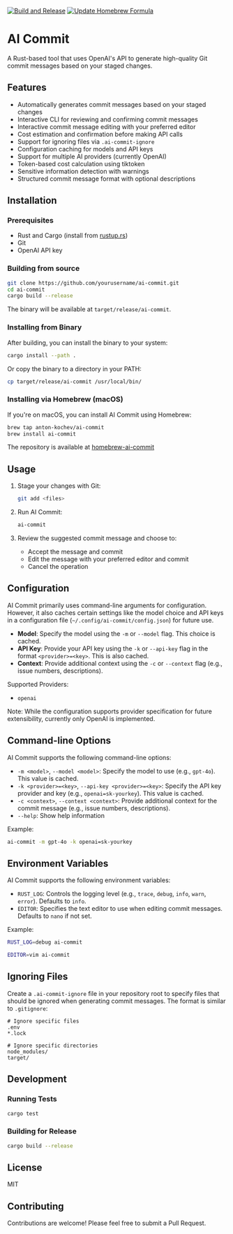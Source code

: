 [![Build and Release](https://github.com/anton-kochev/ai-commit/actions/workflows/release.yml/badge.svg)](https://github.com/anton-kochev/ai-commit/actions/workflows/release.yml)
[![Update Homebrew Formula](https://github.com/anton-kochev/ai-commit/actions/workflows/homebrew.yml/badge.svg)](https://github.com/anton-kochev/ai-commit/actions/workflows/homebrew.yml)

# AI Commit

A Rust-based tool that uses OpenAI's API to generate high-quality Git commit messages based on your staged changes.

## Features

- Automatically generates commit messages based on your staged changes
- Interactive CLI for reviewing and confirming commit messages
- Interactive commit message editing with your preferred editor
- Cost estimation and confirmation before making API calls
- Support for ignoring files via `.ai-commit-ignore`
- Configuration caching for models and API keys
- Support for multiple AI providers (currently OpenAI)
- Token-based cost calculation using tiktoken
- Sensitive information detection with warnings
- Structured commit message format with optional descriptions

## Installation

### Prerequisites

- Rust and Cargo (install from [rustup.rs](https://rustup.rs/))
- Git
- OpenAI API key

### Building from source

```bash
git clone https://github.com/yourusername/ai-commit.git
cd ai-commit
cargo build --release
```

The binary will be available at `target/release/ai-commit`.

### Installing from Binary

After building, you can install the binary to your system:

```bash
cargo install --path .
```

Or copy the binary to a directory in your PATH:

```bash
cp target/release/ai-commit /usr/local/bin/
```

### Installing via Homebrew (macOS)

If you're on macOS, you can install AI Commit using Homebrew:

```bash
brew tap anton-kochev/ai-commit
brew install ai-commit
```

The repository is available at [homebrew-ai-commit](https://github.com/anton-kochev/homebrew-ai-commit)

## Usage

1. Stage your changes with Git:

   ```bash
   git add <files>
   ```

2. Run AI Commit:

   ```bash
   ai-commit
   ```

3. Review the suggested commit message and choose to:
   - Accept the message and commit
   - Edit the message with your preferred editor and commit
   - Cancel the operation

## Configuration

AI Commit primarily uses command-line arguments for configuration. However, it also caches certain settings like the model choice and API keys in a configuration file (`~/.config/ai-commit/config.json`) for future use.

- **Model**: Specify the model using the `-m` or `--model` flag. This choice is cached.
- **API Key**: Provide your API key using the `-k` or `--api-key` flag in the format `<provider>=<key>`. This is also cached.
- **Context**: Provide additional context using the `-c` or `--context` flag (e.g., issue numbers, descriptions).

Supported Providers:

- `openai`

Note: While the configuration supports provider specification for future extensibility, currently only OpenAI is implemented.

## Command-line Options

AI Commit supports the following command-line options:

- `-m <model>`, `--model <model>`: Specify the model to use (e.g., `gpt-4o`). This value is cached.
- `-k <provider>=<key>`, `--api-key <provider>=<key>`: Specify the API key provider and key (e.g., `openai=sk-yourkey`). This value is cached.
- `-c <context>`, `--context <context>`: Provide additional context for the commit message (e.g., issue numbers, descriptions).
- `--help`: Show help information

Example:

```bash
ai-commit -m gpt-4o -k openai=sk-yourkey
```

## Environment Variables

AI Commit supports the following environment variables:

- `RUST_LOG`: Controls the logging level (e.g., `trace`, `debug`, `info`, `warn`, `error`). Defaults to `info`.
- `EDITOR`: Specifies the text editor to use when editing commit messages. Defaults to `nano` if not set.

Example:

```bash
RUST_LOG=debug ai-commit
```

```bash
EDITOR=vim ai-commit
```

## Ignoring Files

Create a `.ai-commit-ignore` file in your repository root to specify files that should be ignored when generating commit messages. The format is similar to `.gitignore`:

```plaintext
# Ignore specific files
.env
*.lock

# Ignore specific directories
node_modules/
target/
```

## Development

### Running Tests

```bash
cargo test
```

### Building for Release

```bash
cargo build --release
```

## License

MIT

## Contributing

Contributions are welcome! Please feel free to submit a Pull Request.
